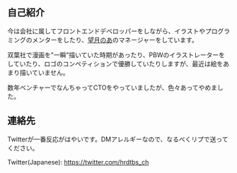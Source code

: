 ## 自己紹介

今は会社に属してフロントエンドデベロッパーをしながら、イラストやプログラミングのメンターをしたり、[望月のあ](https://twitter.com/_noach)のマネージャーをしています。

双葉社で漫画を"一瞬"描いていた時期があったり、PBWのイラストレーターをしていたり、ロゴのコンペティションで優勝していたりしますが、最近は絵をあまり描いていません。

数年ベンチャーでなんちゃってCTOをやっていましたが、色々あってやめました。

## 連絡先

Twitterが一番反応がはやいです。DMアレルギーなので、なるべくリプで送ってください。

Twitter(Japanese): <a href="https://twitter.com/intent/user?user_id=4284612793">https://twitter.com/hrdtbs_ch</a>
